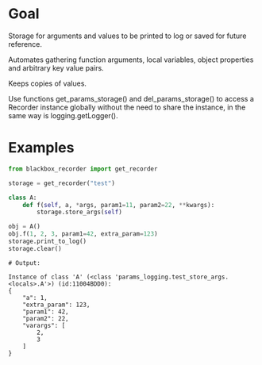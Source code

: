 # Goal

Storage for arguments and values to be printed to log or
saved for future reference.

Automates gathering function arguments, local variables,
object properties and arbitrary key value pairs.

Keeps copies of values.

Use functions get_params_storage() and del_params_storage() to access
a Recorder instance globally without the need to share
the instance, in the same way is logging.getLogger().


# Examples

```python
from blackbox_recorder import get_recorder

storage = get_recorder("test")

class A:
    def f(self, a, *args, param1=11, param2=22, **kwargs):
        storage.store_args(self)

obj = A()
obj.f(1, 2, 3, param1=42, extra_param=123)
storage.print_to_log()                             
storage.clear()  
```
        
```
# Output:

Instance of class 'A' (<class 'params_logging.test_store_args.<locals>.A'>) (id:11004BDD0):
{
    "a": 1,
    "extra_param": 123,
    "param1": 42,
    "param2": 22,
    "varargs": [
        2,
        3
    ]
}
```